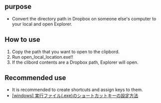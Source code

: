 ## purpose
- Convert the directory path in Dropbox on someone else's computer to your local and open Explorer.

## How to use
1. Copy the path that you want to open to the clipbord.
2. Run open_local_location.exe!!
3. If the clibord contents are a Dropbox path, Explorer will open.

## Recommended use
- It is recommended to create shortcuts and assign keys to them.
- [[windows] 実行ファイル(.exe)のショートカットキーの設定方法](https://nikunimame.com/windows-exe-shortcut/)